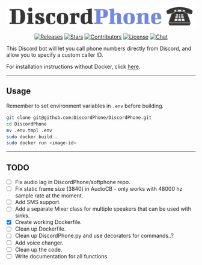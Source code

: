 <p align="center"><a href="https://github.com/DiscordPhone/DiscordPhone" target="_blank" rel="noopener noreferrer"><img src="discordphone.png" alt="DiscordPhone logo"></a></p>

<p align="center">
    <a href="https://github.com/DiscordPhone/DiscordPhone/releases"><img src="https://img.shields.io/github/release/DiscordPhone/DiscordPhone.svg" alt="Releases"></a>
    <a href="https://github.com/DiscordPhone/DiscordPhone/stargazers"><img src="https://img.shields.io/github/stars/DiscordPhone/DiscordPhone.svg" alt="Stars"></a>
    <a href="https://github.com/DiscordPhone/DiscordPhone/graphs/contributors"><img src="https://img.shields.io/github/contributors/DiscordPhone/DiscordPhone.svg" alt="Contributors"></a>
    <a href="https://github.com/DiscordPhone/DiscordPhone/blob/master/LICENSE"><img src="https://img.shields.io/badge/license-MIT-green.svg" alt="License"></a>
    <a href="https://discord.gg/vCjnpVc"><img src="https://img.shields.io/discord/730183237837652070.svg?sanitize=true" alt="Chat"></a>
</p>

This Discord bot will let you call phone numbers directly from Discord, and allow you to specify a custom caller ID.

For installation instructions without Docker, click [here](INSTALL.md).

---
## Usage
Remember to set environment variables in `.env` before building.
```bash
git clone git@github.com:DiscordPhone/DiscordPhone.git
cd DiscordPhone
mv .env.tmpl .env
sudo docker build .
sudo docker run <image-id>
```

---
## TODO
- [ ] Fix audio lag in DiscordPhone/softphone repo.
- [ ] Fix static frame size (3840) in AudioCB - only works with 48000 hz sample rate at the moment.
- [ ] Add SMS support.
- [ ] Add a separate Mixer class for multiple speakers that can be used with sinks.
- [x] Create working Dockerfile.
- [ ] Clean up Dockerfile.
- [ ] Clean up DiscordPhone.py and use decorators for commands..?
- [ ] Add voice changer.
- [ ] Clean up the code.
- [ ] Write documentation for all functions.
